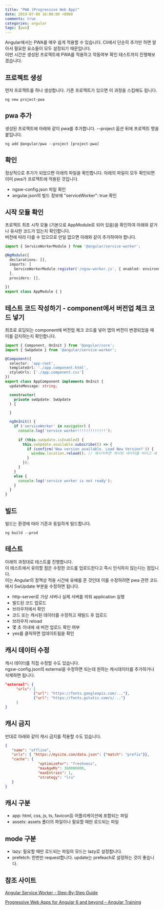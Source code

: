 ```yaml
---
title: "PWA (Progressive Web App)"
date: 2019-07-08 16:00:00 +0900
comments: true
categories: angular
tags: [pwa]
---
```




Angular에서는 PWA를 매우 쉽게 적용할 수 있습니다. Cli에서 단순히 추가만 하면 알아서 필요한 요소들이 모두 설정되기 때문입니다.<br>
이번 시간은 생성된 프로젝트에 PWA를 적용하고 작동여부 확인 테스트까지 진행해보겠습니다.<br>



## 프로젝트 생성

먼저 프로젝트를 하나 생성합니다. 기존 프로젝트가 있으면 이 과정을 스킵해도 됩니다.

```
ng new project-pwa
```

## pwa 추가

생성된 프로젝트에 아래와 같이 pwa를 추가합니다. --project 옵션 뒤에 프로젝트 명을 붙입니다.

```
ng add @angular/pwa --project [project-pwa]
```


## 확인

정상적으로 추가가 되었으면 아래의 파일을 확인합니다. 아래의 파일이 모두 확인되면 이미 pwa가 프로젝트에 적용된 것입니다.

- ngsw-config.json 파일 확인
- angular.json의 빌드 정보에 "serviceWorker": true 확인


## 시작 모듈 확인

프로젝트 최초 시작 모듈 (기본으로 AppModule로 되어 있음)을 확인하여 아래와 같거나 유사한 코드가 있는지 확인합니다.<br>
버전에 따라 다를 수 있으므로 만일 없으면 아래와 같이 추가하여야 합니다. 


```ts
import { ServiceWorkerModule } from '@angular/service-worker';

@NgModule({
  declarations: [],
  imports: [
    ServiceWorkerModule.register('/ngsw-worker.js', { enabled: environment.production })
  ],
  providers: [],
  
})
export class AppModule { }
```


## 테스트 코드 작성하기 - component에서 버전업 체크 코드 넣기

최초로 로딩되는 component에 버전업 체크 코드를 넣어 앱의 버전이 변경되었을 때 이를 감지하는지 확인합니다.

```ts
import { Component, OnInit } from '@angular/core';
import { SwUpdate } from '@angular/service-worker';

@Component({
  selector: 'app-root',
  templateUrl: './app.component.html',
  styleUrls: ['./app.component.css']
})
export class AppComponent implements OnInit {
  updateMessage: string;

  constructor(
    private swUpdate: SwUpdate
  ) {

  }

  ngOnInit() {
    if ('serviceWorker' in navigator) {
      console.log('service worker!!!!!!!!!!!!!');
      
      if (this.swUpdate.isEnabled) {
        this.swUpdate.available.subscribe(() => {
          if (confirm('New version available. Load New Version?')) {
            window.location.reload(); // 재시작하면 캐시된 데이터를 버리고 새 버전의 코드를 불러와 적용한다.
          }
        });
      }
    }
    else {
      console.log('service worker is not ready');
    }
  }
}

```

## 빌드

빌드는 환경에 따라 기존과 동일하게 빌드합니다.

```
ng build --prod
```



## 테스트

아래의 과정대로 테스트를 진행합니다.<br>
이 테스트에서 유의할 점은 수정한 코드를 업로드한다고 즉시 인식하지 않는다는 점입니다.<br>
이는 Angular의 정책상 적용 시간에 유예를 준 것인데 이를 수정하려면 pwa 관련 코드에서 SwUpdate 부분을 수정하면 됩니다.<br>

- http-server로 가상 서버나 실제 서버를 띄워 application 실행
- 빌드된 코드 업로드
- 브라우저에서 확인
- 코드 또는 캐시된 데이터를 수정하고 재빌드 후 업로드
- 브라우저 reload
- 몇 초 이내에 새 버전 업로드 확인 여부
- yes를 클릭하면 업데이트됨을 확인


## 캐시 데이터 수정

캐시 데이터를 직접 수정할 수도 있습니다. <br>
ngsw-config.json의 external을 수정하면 되는데 원하는 캐시데이터를 추가하거나 삭제하면 됩니다.<br>


```json
"external": {         
     "urls": [
             {"url": "https://fonts.googleapis.com/..."},
             {"url": "https://fonts.gstatic.com/s/..."}         
     ]     
}
```


## 캐시 금지

반대로 아래와 같이 캐시 금지를 적용할 수도 있습니다.


```json
{                 
   "name": "offline",
   "urls": { "https://mysite.com/data.json": {"match": "prefix"}},
   "cache": { 
               "optimizeFor": "freshness",
               "maxAgeMs": 360000000,                     
               "maxEntries": 1,                     
               "strategy": "lru"  
   }             
}
```

## 캐시 구분
- app: html, css, js, ts, favicon등 어플리케이션에 포함되는 파일
- assets: assets 폴더의 파일이나 필요할 때만 로드되는 파일


## mode 구분
- lazy: 필요할 때만 로드되는 파일의 모드는 lazy로 설정합니다.
- prefetch: 한번만 request합니다. update는 prefeach로 설정하는 것이 좋습니다.



## 참조 사이트

[Angular Service Worker - Step-By-Step Guide](https://blog.angular-university.io/angular-service-worker/)

[Progressive Web Apps for Angular 6 and beyond – Angular Training](https://blog.angulartraining.com/progressive-web-apps-for-angular-6-and-beyond-f7e4b9a2f9fa)